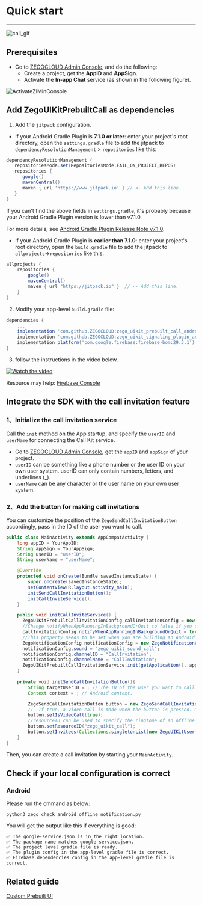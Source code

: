 # Quick start

- - -

![call_gif](https://storage.zego.im/sdk-doc/Pics/ZegoUIKit/Flutter/call/invitation_calls.gif)


## Prerequisites

- Go to [ZEGOCLOUD Admin Console](https://console.zegocloud.com), and do the following:
  - Create a project, get the **AppID** and **AppSign**.
  - Activate the **In-app Chat** service (as shown in the following figure).

![ActivateZIMinConsole](https://storage.zego.im/sdk-doc/Pics/InappChat/ActivateZIMinConsole2.png)


## Add ZegoUIKitPrebuiltCall as dependencies

1. Add the `jitpack` configuration.

- If your Android Gradle Plugin is **7.1.0 or later**: enter your project's root directory, open the `settings.gradle` file to add the jitpack to `dependencyResolutionManagement` > `repositories` like this:

``` groovy
dependencyResolutionManagement {
   repositoriesMode.set(RepositoriesMode.FAIL_ON_PROJECT_REPOS)
   repositories {
      google()
      mavenCentral()
      maven { url 'https://www.jitpack.io' } // <- Add this line.
   }
}
```

<div class="mk-warning">

If you can't find the above fields in `settings.gradle`, it's probably because your Android Gradle Plugin version is lower than v7.1.0.

For more details, see [Android Gradle Plugin Release Note v7.1.0](https://developer.android.com/studio/releases/gradle-plugin#settings-gradle).
</div>

- If your Android Gradle Plugin is **earlier than 7.1.0**: enter your project's root directory, open the `build.gradle` file to add the jitpack to `allprojects`->`repositories` like this:

```groovy
allprojects {
    repositories {
        google()
        mavenCentral()
        maven { url "https://jitpack.io" }  // <- Add this line.
    }
}
```

2. Modify your app-level `build.gradle` file:
```groovy
dependencies {
    ...
    implementation 'com.github.ZEGOCLOUD:zego_uikit_prebuilt_call_android:1.4.0'    // Add this line to your module-level build.gradle file's dependencies, usually named [app].
    implementation 'com.github.ZEGOCLOUD:zego_uikit_signaling_plugin_android:1.4.0'  // Add this line to your module-level build.gradle file's dependencies, usually named [app].
    implementation platform('com.google.firebase:firebase-bom:29.3.1') // Add this line to your module-level build.gradle file's dependencies，Import the Firebase BoM。
}
```
3. follow the instructions in the video below.

[![Watch the video](https://storage.zego.im/sdk-doc/Pics/ZegoUIKit/videos/how_to_enable_offline_call_invitation_android.png)](https://youtu.be/mhetL3MTKsE)

Resource may help: [Firebase Console](https://console.firebase.google.com/)


## Integrate the SDK with the call invitation feature

### 1、Initialize the call invitation service

Call the `init` method on the App startup, and specify the `userID` and `userName` for connecting the Call Kit service. 

- Go to [ZEGOCLOUD Admin Console](https://console.zegocloud.com/), get the `appID` and `appSign` of your project.
- `userID` can be something like a phone number or the user ID on your own user system. userID can only contain numbers, letters, and underlines (_).
- `userName` can be any character or the user name on your own user system.

### 2、Add the button for making call invitations

You can customize the position of the `ZegoSendCallInvitationButton` accordingly, pass in the ID of the user you want to call.

```java
public class MainActivity extends AppCompatActivity {
    long appID = YourAppID;
    String appSign = YourAppSign;
    String userID = "userID";
    String userName = "userName";

    @Override
    protected void onCreate(Bundle savedInstanceState) {
        super.onCreate(savedInstanceState);
        setContentView(R.layout.activity_main);
        initSendCallInvitationButton();
        initCallInviteService();
    }

    public void initCallInviteService() {
      ZegoUIKitPrebuiltCallInvitationConfig callInvitationConfig = new ZegoUIKitPrebuiltCallInvitationConfig(ZegoSignalingPlugin.getInstance());
      //Change notifyWhenAppRunningInBackgroundOrQuit to false if you don't need to receive a call invitation notification while your app running in the background or quit.
      callInvitationConfig.notifyWhenAppRunningInBackgroundOrQuit = true;
      //This property needs to be set when you are building an Android app and when the notifyWhenAppRunningInBackgroundOrQuit is true. notificationConfig.channelID must be the same as the FCM Channel ID in ZEGOCLOUD Admin Console, and the notificationConfig.channelName can be an arbitrary value. The notificationConfig.soundmust be the same as the FCM sound in Admin Console either.
      ZegoNotificationConfig notificationConfig = new ZegoNotificationConfig();
      notificationConfig.sound = "zego_uikit_sound_call";
      notificationConfig.channelID = "CallInvitation";
      notificationConfig.channelName = "CallInvitation";
      ZegoUIKitPrebuiltCallInvitationService.init(getApplication(), appID, appSign, userID, userName,callInvitationConfig);
    }

    private void initSendCallInvitationButton(){
        String targetUserID = ; // The ID of the user you want to call.
        Context context = ; // Android context.

        ZegoSendCallInvitationButton button = new ZegoSendCallInvitationButton(context);
        //	If true, a video call is made when the button is pressed. Otherwise, a voice call is made.
        button.setIsVideoCall(true);
        //resourceID can be used to specify the ringtone of an offline call invitation, which must be set to the same value as the Push Resource ID in ZEGOCLOUD Admin Console. This only takes effect when the notifyWhenAppRunningInBackgroundOrQuit is true.
        button.setResourceID("zego_uikit_call");
        button.setInvitees(Collections.singletonList(new ZegoUIKitUser(targetUserID)));
    }
}
```

Then, you can create a call invitation by starting your `MainActivity`.


## Check if your local configuration is correct

### Android

Please run the cmmand as below:

`python3 zego_check_android_offline_notification.py` 

You will get the output like this if everything is good:
```
✅ The google-service.json is in the right location.
✅ The package name matches google-service.json.
✅ The project level gradle file is ready.
✅ The plugin config in the app-level gradle file is correct.
✅ Firebase dependencies config in the app-level gradle file is correct.
```

## Related guide
[Custom Prebuilt UI](https://docs.zegocloud.com/article/14766)